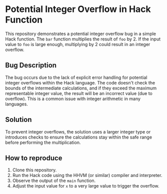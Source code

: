 # Potential Integer Overflow in Hack Function

This repository demonstrates a potential integer overflow bug in a simple Hack function.  The `bar` function multiplies the result of `foo` by 2.  If the input value to `foo` is large enough, multiplying by 2 could result in an integer overflow.

## Bug Description

The bug occurs due to the lack of explicit error handling for potential integer overflows within the Hack language.  The code doesn't check the bounds of the intermediate calculations, and if they exceed the maximum representable integer value, the result will be an incorrect value (due to overflow). This is a common issue with integer arithmetic in many languages.

## Solution

To prevent integer overflows, the solution uses a larger integer type or introduces checks to ensure the calculations stay within the safe range before performing the multiplication.

## How to reproduce

1. Clone this repository.
2. Run the Hack code using the HHVM (or similar) compiler and interpreter.
3. Observe the output of the `main` function.
4. Adjust the input value for `x` to a very large value to trigger the overflow.
